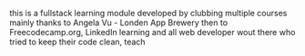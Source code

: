this is a fullstack learning module developed by clubbing multiple courses
mainly thanks to Angela Vu - Londen App Brewery
then to Freecodecamp.org, LinkedIn learning and all web developer wout there who tried to keep their code clean, teach 
